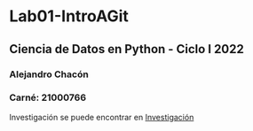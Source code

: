 # Lab01-IntroAGit
## Ciencia de Datos en Python - Ciclo I 2022
### Alejandro Chacón
### Carné: 21000766

Investigación se puede encontrar en [Investigación](https://github.com/alejandrochp/Lab01-IntroAGit/blob/4076180c76ca26d2f1e504a9129158042370072b/Investigaci%C3%B3n-GIT.md)
